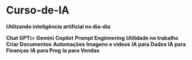 # Curso-de-IA

**Utilizando inteligência artificial no dia-dia**

**Chat GPT**br
**Gemini**
**Copilot**
**Prompt Enginnering**
**Utilidade no trabalho**
**Criar Documentos**
**Automações**
**Imagens e videos**
**IA para Dados**
**IA para Finanças**
**IA para Prog**
**Ia para Vendas**
